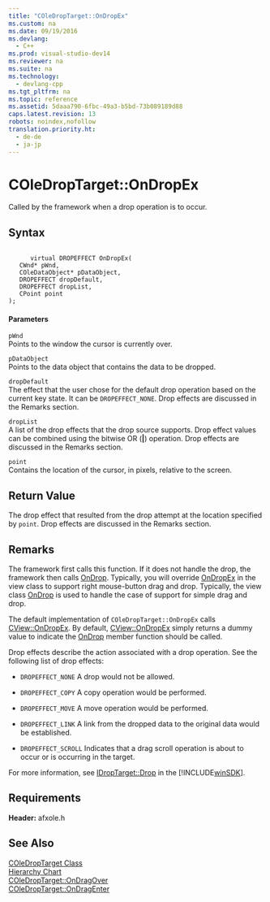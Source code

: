 ```yaml
---
title: "COleDropTarget::OnDropEx"
ms.custom: na
ms.date: 09/19/2016
ms.devlang: 
  - C++
ms.prod: visual-studio-dev14
ms.reviewer: na
ms.suite: na
ms.technology: 
  - devlang-cpp
ms.tgt_pltfrm: na
ms.topic: reference
ms.assetid: 5daaa790-6fbc-49a3-b5bd-73b089189d88
caps.latest.revision: 13
robots: noindex,nofollow
translation.priority.ht: 
  - de-de
  - ja-jp
---
```

# COleDropTarget::OnDropEx
Called by the framework when a drop operation is to occur.  
  
## Syntax  
  
```  
  
      virtual DROPEFFECT OnDropEx(  
   CWnd* pWnd,  
   COleDataObject* pDataObject,  
   DROPEFFECT dropDefault,  
   DROPEFFECT dropList,  
   CPoint point   
);  
```  
  
#### Parameters  
 `pWnd`  
 Points to the window the cursor is currently over.  
  
 `pDataObject`  
 Points to the data object that contains the data to be dropped.  
  
 `dropDefault`  
 The effect that the user chose for the default drop operation based on the current key state. It can be `DROPEFFECT_NONE`. Drop effects are discussed in the Remarks section.  
  
 `dropList`  
 A list of the drop effects that the drop source supports. Drop effect values can be combined using the bitwise OR (**&#124;**) operation. Drop effects are discussed in the Remarks section.  
  
 `point`  
 Contains the location of the cursor, in pixels, relative to the screen.  
  
## Return Value  
 The drop effect that resulted from the drop attempt at the location specified by `point`. Drop effects are discussed in the Remarks section.  
  
## Remarks  
 The framework first calls this function. If it does not handle the drop, the framework then calls [OnDrop](../vs140/COleDropTarget--OnDrop.md). Typically, you will override [OnDropEx](../vs140/CView--OnDropEx.md) in the view class to support right mouse-button drag and drop. Typically, the view class [OnDrop](../vs140/CView--OnDrop.md) is used to handle the case of support for simple drag and drop.  
  
 The default implementation of `COleDropTarget::OnDropEx` calls [CView::OnDropEx](../vs140/CView--OnDropEx.md). By default, [CView::OnDropEx](../vs140/CView--OnDropEx.md) simply returns a dummy value to indicate the [OnDrop](../vs140/COleDropTarget--OnDrop.md) member function should be called.  
  
 Drop effects describe the action associated with a drop operation. See the following list of drop effects:  
  
-   `DROPEFFECT_NONE` A drop would not be allowed.  
  
-   `DROPEFFECT_COPY` A copy operation would be performed.  
  
-   `DROPEFFECT_MOVE` A move operation would be performed.  
  
-   `DROPEFFECT_LINK` A link from the dropped data to the original data would be established.  
  
-   `DROPEFFECT_SCROLL` Indicates that a drag scroll operation is about to occur or is occurring in the target.  
  
 For more information, see [IDropTarget::Drop](http://msdn.microsoft.com/library/windows/desktop/ms687242) in the [!INCLUDE[winSDK](../vs140/includes/winSDK_md.md)].  
  
## Requirements  
 **Header:** afxole.h  
  
## See Also  
 [COleDropTarget Class](../vs140/COleDropTarget-Class.md)   
 [Hierarchy Chart](../vs140/Hierarchy-Chart.md)   
 [COleDropTarget::OnDragOver](../vs140/COleDropTarget--OnDragOver.md)   
 [COleDropTarget::OnDragEnter](../vs140/COleDropTarget--OnDragEnter.md)